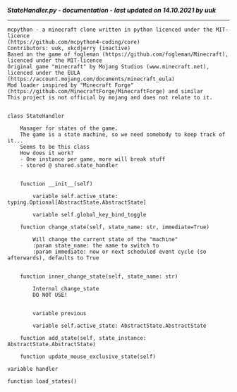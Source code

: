***StateHandler.py - documentation - last updated on 14.10.2021 by uuk***
___

    mcpython - a minecraft clone written in python licenced under the MIT-licence 
    (https://github.com/mcpython4-coding/core)
    Contributors: uuk, xkcdjerry (inactive)
    Based on the game of fogleman (https://github.com/fogleman/Minecraft), licenced under the MIT-licence
    Original game "minecraft" by Mojang Studios (www.minecraft.net), licenced under the EULA
    (https://account.mojang.com/documents/minecraft_eula)
    Mod loader inspired by "Minecraft Forge" (https://github.com/MinecraftForge/MinecraftForge) and similar
    This project is not official by mojang and does not relate to it.


    class StateHandler
        
        Manager for states of the game.
        The game is a state machine, so we need somebody to keep track of it...
        Seems to be this class
        How does it work?
        - One instance per game, more will break stuff
        - stored @ shared.state_handler


        function __init__(self)

            variable self.active_state: typing.Optional[AbstractState.AbstractState]

            variable self.global_key_bind_toggle

        function change_state(self, state_name: str, immediate=True)
            
            Will change the current state of the "machine"
            :param state_name: the name to switch to
            :param immediate: now or next scheduled event cycle (so afterwards), defaults to True


        function inner_change_state(self, state_name: str)
            
            Internal change_state
            DO NOT USE!


            variable previous

            variable self.active_state: AbstractState.AbstractState

        function add_state(self, state_instance: AbstractState.AbstractState)

        function update_mouse_exclusive_state(self)

    variable handler

    function load_states()